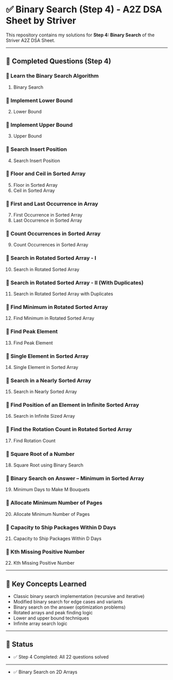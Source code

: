 # ✅ Binary Search (Step 4) - A2Z DSA Sheet by Striver

This repository contains my solutions for **Step 4: Binary Search** of the Striver A2Z DSA Sheet.

---

## 📂 Completed Questions (Step 4)

### 🔹 Learn the Binary Search Algorithm

1. Binary Search

### 🔹 Implement Lower Bound

2. Lower Bound

### 🔹 Implement Upper Bound

3. Upper Bound

### 🔹 Search Insert Position

4. Search Insert Position

### 🔹 Floor and Ceil in Sorted Array

5. Floor in Sorted Array  
6. Ceil in Sorted Array

### 🔹 First and Last Occurrence in Array

7. First Occurrence in Sorted Array  
8. Last Occurrence in Sorted Array

### 🔹 Count Occurrences in Sorted Array

9. Count Occurrences in Sorted Array

### 🔹 Search in Rotated Sorted Array - I

10. Search in Rotated Sorted Array

### 🔹 Search in Rotated Sorted Array - II (With Duplicates)

11. Search in Rotated Sorted Array with Duplicates

### 🔹 Find Minimum in Rotated Sorted Array

12. Find Minimum in Rotated Sorted Array

### 🔹 Find Peak Element

13. Find Peak Element

### 🔹 Single Element in Sorted Array

14. Single Element in Sorted Array

### 🔹 Search in a Nearly Sorted Array

15. Search in Nearly Sorted Array

### 🔹 Find Position of an Element in Infinite Sorted Array

16. Search in Infinite Sized Array

### 🔹 Find the Rotation Count in Rotated Sorted Array

17. Find Rotation Count

### 🔹 Square Root of a Number

18. Square Root using Binary Search

### 🔹 Binary Search on Answer – Minimum in Sorted Array

19. Minimum Days to Make M Bouquets

### 🔹 Allocate Minimum Number of Pages

20. Allocate Minimum Number of Pages

### 🔹 Capacity to Ship Packages Within D Days

21. Capacity to Ship Packages Within D Days

### 🔹 Kth Missing Positive Number

22. Kth Missing Positive Number

---

## 🧠 Key Concepts Learned

- Classic binary search implementation (recursive and iterative)
- Modified binary search for edge cases and variants
- Binary search on the answer (optimization problems)
- Rotated arrays and peak finding logic
- Lower and upper bound techniques
- Infinite array search logic

---

## 🏁 Status

- ✅ Step 4 Completed: All 22 questions solved

---


- ✅ Binary Search on 2D Arrays
